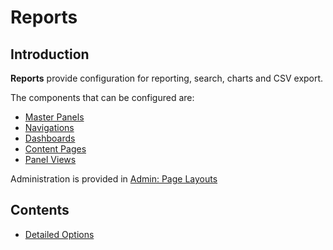 # Reports

## Introduction

**Reports** provide configuration for reporting, search, charts and CSV export.

The components that can be configured are:

- [Master Panels](master_panels)
- [Navigations](navigations)
- [Dashboards](dashboards)
- [Content Pages](content_pages)
- [Panel Views](panel_views)

Administration is provided in [Admin: Page Layouts](/admin/page_layouts)

## Contents

- [Detailed Options](detailed_options)
